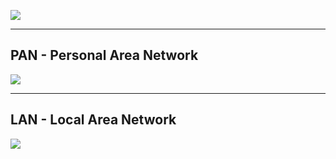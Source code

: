 ![](main.png)

---
## PAN - Personal Area Network

![](PAN.png)

---

## LAN - Local Area Network
![](LAN.png)
